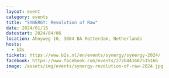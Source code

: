 ```yaml
---
layout: event
category: events
title: "SYNERGY: Revolution of Raw"
date: 2024/01/16
datestart: 2024/04/06
location: Ahoyweg 10, 3084 BA Rotterdam, Netherlands
hosts:
  - b2s
tickets: https://www.b2s.nl/en/events/synergy/synergy-2024/
facebook: https://www.facebook.com/events/2726441687515166
image: /assets/img/events/synergy-revolution-of-raw-2024.jpg
---
```

